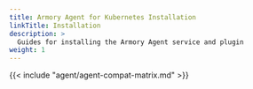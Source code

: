 ```yaml
---
title: Armory Agent for Kubernetes Installation
linkTitle: Installation
description: >
  Guides for installing the Armory Agent service and plugin
weight: 1
---
```


{{< include "agent/agent-compat-matrix.md" >}}